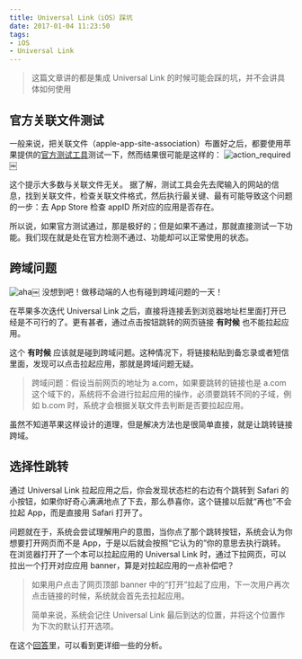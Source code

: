 ```yaml
---
title: Universal Link（iOS）踩坑
date: 2017-01-04 11:23:50
tags:
- iOS
- Universal Link
---
```


> 这篇文章讲的都是集成 Universal Link 的时候可能会踩的坑，并不会讲具体如何使用

<!-- more -->

## 官方关联文件测试
一般来说，把关联文件（apple-app-site-association）布置好之后，都要使用苹果提供的[官方测试工具](https://search.developer.apple.com/appsearch-validation-tool/)测试一下，然而结果很可能是这样的：
![action_required](/uploads/universal-link-problems/action_required.png)￼

这个提示大多数与关联文件无关。
据了解，测试工具会先去爬输入的网站的信息，找到关联文件，检查关联文件格式，然后执行最关键、最有可能导致这个问题的一步：去 App Store 检查 appID 所对应的应用是否存在。

所以说，如果官方测试通过，那是极好的；但是如果不通过，那就直接测试一下功能。我们现在就是处在官方检测不通过、功能却可以正常使用的状态。

## 跨域问题
![aha](/uploads/universal-link-problems/aha.png)￼
没想到吧！做移动端的人也有碰到跨域问题的一天！

在苹果多次迭代 Universal Link 之后，直接将连接丢到浏览器地址栏里面打开已经是不可行的了。更有甚者，通过点击按钮跳转的网页链接 **有时候** 也不能拉起应用。

这个 **有时候** 应该就是碰到跨域问题。这种情况下，将链接粘贴到备忘录或者短信里面，发现可以点击拉起应用，那就是跨域问题无疑。

> 跨域问题：假设当前网页的地址为 a.com，如果要跳转的链接也是 a.com 这个域下的，系统将不会进行拉起应用的操作，必须要跳转不同的子域，例如 b.com 时，系统才会根据关联文件去判断是否要拉起应用。

虽然不知道苹果这样设计的道理，但是解决方法也是很简单直接，就是让跳转链接跨域。

## 选择性跳转
通过 Universal Link 拉起应用之后，你会发现状态栏的右边有个跳转到 Safari 的小按钮，如果你好奇心满满地点了下去，那么恭喜你，这个链接以后就“再也”不会拉起 App，而是直接用 Safari 打开了。

问题就在于，系统会尝试理解用户的意图，当你点了那个跳转按钮，系统会认为你想要打开网页而不是 App，于是以后就会按照“它认为的”你的意思去执行跳转。
在浏览器打开了一个本可以拉起应用的 Universal Link 时，通过下拉网页，可以拉出一个打开对应应用 banner，算是对拉起应用的一点补偿吧？

> 如果用户点击了网页顶部 banner 中的“打开”拉起了应用，下一次用户再次点击链接的时候，系统就会首先去拉起应用。
>
> 简单来说，系统会记住 Universal Link 最后到达的位置，并将这个位置作为下次的默认打开选项。

在这个[回答](http://stackoverflow.com/a/32751734/4177374)里，可以看到更详细一些的分析。
